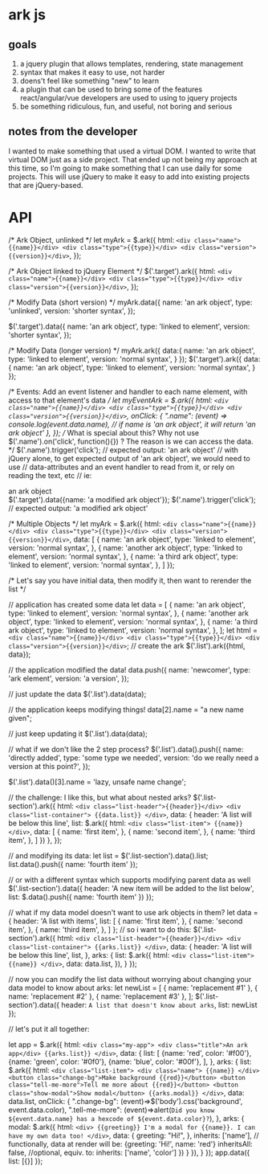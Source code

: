 # ark js

## goals
1. a jquery plugin that allows templates, rendering, state management
2. syntax that makes it easy to use, not harder
3. doens't feel like something "new" to learn
4. a plugin that can be used to bring some of the features react/angular/vue developers are used to using to jquery projects
5. be something ridiculous, fun, and useful, not boring and serious

## notes from the developer
I wanted to make something that used a virtual DOM. I wanted to write that virtual DOM just as a side project.
That ended up not being my approach at this time, so I'm going to make something that I can use daily for some projects.
This will use jQuery to make it easy to add into existing projects that are jQuery-based.

# API

/* Ark Object, unlinked */
let myArk = $.ark({
    html: `
        <div class="name">{{name}}</div>
        <div class="type">{{type}}</div>
        <div class="version">{{version}}</div>
    `,
});

/* Ark Object linked to jQuery Element */
$('.target').ark({
    html: `
        <div class="name">{{name}}</div>
        <div class="type">{{type}}</div>
        <div class="version">{{version}}</div>
    `,
});

/* Modify Data (short version) */
myArk.data({
    name: 'an ark object',
    type: 'unlinked',
    version: 'shorter syntax',
});

$('.target').data({
    name: 'an ark object',
    type: 'linked to element',
    version: 'shorter syntax',
});

/* Modify Data (longer version) */
myArk.ark({
    data:{
        name: 'an ark object',
        type: 'linked to element',
        version: 'normal syntax',
    }
});
$('.target').ark({
    data:{
        name: 'an ark object',
        type: 'linked to element',
        version: 'normal syntax',
    }
});

/* Events: Add an event listener and handler to each name element, with access to that element's data */
let myEventArk = $.ark({
    html: `
        <div class="name">{{name}}</div>
        <div class="type">{{type}}</div>
        <div class="version">{{version}}</div>
    `,
    onClick: {
        ".name": (event) => console.log(event.data.name), // if name is 'an ark object', it will return 'an ark object'
    },
});
/* What is special about this? Why not use $('.name').on('click', function(){}) ?
The reason is we can access the data. */
$('.name').trigger('click'); // expected output: 'an ark object'
                            // with jQuery alone, to get expected output of 'an ark object', we would need to use 
                            // data-attributes and an event handler to read from it, or rely on reading the text, etc
                            // ie: <div class="name" data-name="an ark object">an ark object<div>
$('.target').data({name: 'a modified ark object'});
$('.name').trigger('click'); // expected output: 'a modified ark object'

/* Multiple Objects */
let myArk = $.ark({
    html: `
        <div class="name">{{name}}</div>
        <div class="type">{{type}}</div>
        <div class="version">{{version}}</div>
    `,
    data: [
        {
            name: 'an ark object',
            type: 'linked to element',
            version: 'normal syntax',
        },
        {
            name: 'another ark object',
            type: 'linked to element',
            version: 'normal syntax',
        },
        {
            name: 'a third ark object',
            type: 'linked to element',
            version: 'normal syntax',
        },
    ]
});

/* Let's say you have initial data, then modify it, then want to rerender the list */

// application has created some data
let data = [
    {
        name: 'an ark object',
        type: 'linked to element',
        version: 'normal syntax',
    },
    {
        name: 'another ark object',
        type: 'linked to element',
        version: 'normal syntax',
    },
    {
        name: 'a third ark object',
        type: 'linked to element',
        version: 'normal syntax',
    },
];
let html = `
    <div class="name">{{name}}</div>
    <div class="type">{{type}}</div>
    <div class="version">{{version}}</div>
`;
// create the ark
$('.list').ark({html, data});

// the application modified the data!
data.push({
    name: 'newcomer',
    type: 'ark element',
    version: 'a version',
});

// just update the data
$('.list').data(data);

// the application keeps modifying things!
data[2].name = "a new name given";

// just keep updating it
$('.list').data(data);

// what if we don't like the 2 step process?
$('.list').data().push({
    name: 'directly added',
    type: 'some type we needed',
    version: 'do we really need a version at this point?',
});

$('.list').data()[3].name = 'lazy, unsafe name change';

// the challenge: I like this, but what about nested arks?
$('.list-section').ark({
    html: `
        <div class="list-header">{{header}}</div>
        <div class="list-container">
            {{data.list}}
        </div>
    `,
    data: {
        header: 'A list will be below this line',
        list: $.ark({
            html: `
                <div class="list-item">
                    {{name}}
                </div>
            `,
            data: [
                {
                    name: 'first item',
                },
                {
                    name: 'second item',
                },
                {
                    name: 'third item',
                },
            ]
        })
    },
});

// and modifying its data:
let list = $('.list-section').data().list;
list.data().push({
    name: 'fourth item'
});

// or with a different syntax which supports modifying parent data as well
$('.list-section').data({
    header: 'A new item will be added to the list below',
    list: $.data().push({
        name: 'fourth item'
    })
});

// what if my data model doesn't want to use ark objects in them?
let data = {
    header: 'A list with items',
    list: [
        {
            name: 'first item',
        },
        {
            name: 'second item',
        },
        {
            name: 'third item',
        },
    ]
};
// so i want to do this:
$('.list-section').ark({
    html: `
        <div class="list-header">{{header}}</div>
        <div class="list-container">
            {{arks.list}}
        </div>
    `,
    data: {
        header: 'A list will be below this line',
        list,
    },
    arks: {
        list: $.ark({
            html: `
                <div class="list-item">
                    {{name}}
                </div>
            `,
            data: data.list,
        }),
    }
});

// now you can modify the list data without worrying about changing your data model to know about arks:
let newList = [
    {
        name: 'replacement #1'
    },
    {
        name: 'replacement #2'
    },
    {
        name: 'replacement #3'
    },
];
$('.list-section').data({
    header: `A list that doesn't know about arks`,
    list: newList
});

// let's put it all together:

let app = $.ark({
    html: `
        <div class="my-app">
            <div class="title">An ark app</div>
            {{arks.list}}
        </div>
    `,
    data: {
        list: [
            {name: 'red', color: '#f00'},
            {name: 'green', color: '#0f0'},
            {name: 'blue', color: '#00f'},
        ],
    },
    arks: {
        list: $.ark({
            html: `
                <div class="list-item">
                    <div class="name">
                        {{name}}
                    </div>
                    <button class="change-bg">Make background {{red}}</button>
                    <button class="tell-me-more">Tell me more about {{red}}</button>
                    <button class="show-modal">Show modal</button>
                    {{arks.modal}}
                </div>
            `,
            data: data.list,
            onClick: {
                ".change-bg": (event)=>$('body').css('background', event.data.color),
                ".tell-me-more": (event)=>alert(`Did you know ${event.data.name} has a hexcode of ${event.data.color}?`),
            },
            arks: {
                modal: $.ark({
                    html: `<div>
                        {{greeting}} I'm a modal for {{name}}. I can have my own data too!
                    </div>`,
                    data: {
                        greeting: "Hi!",
                    },
                    inherits: ['name'], // functionally, data at render will be: {greeting: 'Hi!', name: 'red'}
                    inheritsAll: false, //optional, equiv. to: inherits: ['name', 'color']
                })
            }
        }),
    }
});
app.data({
    list: [{}]
});
